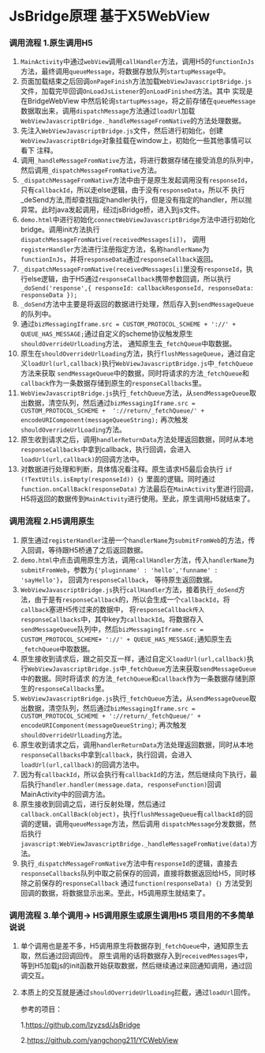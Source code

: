 # JsBridge原理 基于X5WebView
### 调用流程  1.原生调用H5

1.  `MainActivity`中通过`webView`调用`callHandler`方法，调用H5的`functionInJs`方法，最终调用`queueMessage`，将数据存放队列`startupMessage`中。
2.  页面加载结束之后回调`onPageFinish`方法加载`WebViewJavascriptBridge.js`文件，加载完毕回调`OnLoadJsListener`的`onLoadFinished`方法。其中
    实现是在BridgeWebView 中然后轮询`startupMessage`，将之前存储在`queueMessage`数据取出来，调用`dispatchMessage`方法通过`loadUrl`加载
    `WebViewJavascriptBridge._handleMessageFromNative`的方法处理数据。
3.  先注入`WebViewJavascriptBridge.js`文件，然后进行初始化，创建`WebViewJavascriptBridge`对象挂载在window上，初始化一些其他事情可以看下
    注释。
4.  调用`_handleMessageFromNative`方法，将进行数据存储在接受消息的队列中，然后调用`_dispatchMessageFromNative`方法。
5.  `_dispatchMessageFromNative`方法中由于是原生发起调用没有`responseId`，只有`callbackId`，所以走else逻辑，由于没有`responseData`，所以不
    执行_deSend方法,而却查找指定handler执行，但是没有指定的handler，所以抛异常。此时java发起调用，经过jsBridge桥，进入到js文件。
6.  `demo.html`中进行初始化`connectWebViewJavascriptBridge`方法中进行初始化bridge。调用init方法执行`dispatchMessageFromNative(receivedMessages[i])`，
    调用`registerHandler`方法进行注册指定方法，名称`handlerName`为`functionInJs`，并将`responseData`通过`responseCallback`返回。
7.  `_dispatchMessageFromNative(receivedMessages[i]`里没有`responseId`，执行else逻辑，由于H5通过`responseCallback`携带参数回调，所以执行
    `_doSend('response',{ responseId: callbackResponseId, responseData: responseData });`
8.  `_doSend`方法中主要是将返回的数据进行处理，然后存入到`sendMessageQueue`的队列中。
9.  通过`bizMessagingIframe.src = CUSTOM_PROTOCOL_SCHEME + '://' + QUEUE_HAS_MESSAGE;`通过自定义的scheme协议触发原生`shouldOverrideUrlLoading`方法，
    通知原生去`_fetchQueue`中取数据。
10. 原生在`shouldOverrideUrlLoading`方法，执行`flushMessageQueue`，通过自定义`loadUrl(url,callback)`执行`WebViewJavascriptBridge.js`中`_fetchQueue`方法来获取
    `sendMessageQueue`中的数据，同时将请求的方法`_fetchQueue`和`callback`作为一条数据存储到原生的`responseCallbacks`里。
11. `WebViewJavascriptBridge.js`执行`_fetchQueue`方法，从`sendMessageQueue`取出数据，清空队列，然后通过`bizMessagingIframe.src = CUSTOM_PROTOCOL_SCHEME + 
    '://return/_fetchQueue/' + encodeURIComponent(messageQueueString);` 再次触发`shouldOverrideUrlLoading`方法。
12. 原生收到请求之后，调用`handlerReturnData`方法处理返回数据，同时从本地`responseCallbacks`中拿到callback，执行回调，会进入`loadUrl(url,callback)`的回调方法中。
13. 对数据进行处理和判断，具体情况看注释。原生请求H5最后会执行 `if (!TextUtils.isEmpty(responseId)) {｝` 里面的逻辑。同时通过`function.onCallBack(responseData)`
    方法最后在`MainActivity`里进行回调，H5将返回的数据传到`MainActivity`进行使用。至此，原生调用H5就结束了。

### 调用流程  2.H5调用原生

1.  原生通过`registerHandler`注册一个`handlerName`为`submitFromWeb`的方法，传入回调，等待跟H5桥通了之后返回数据。
2.  `demo.html`中点击调用原生方法，调用`callHandler`方法，传入`handlerName`为`submitFromWeb`，参数为`{'pluginname' : 'hello','funname' : 'sayHello'}`，
    回调为`responseCallback`， 等待原生返回数据。
3.  `WebViewJavascriptBridge.js`执行`callHandler`方法，接着执行`_doSend`方法，由于是有`responseCallback`的，所以会生成一个`callbackId`，将`callback`塞进H5传过来的数据中，
    将`responseCallback传入responseCallbacks`中，其中key为`callbackId`。将数据存入`sendMessageQueue`队列中，然后`bizMessagingIframe.src = CUSTOM_PROTOCOL_SCHEME+ '://' + QUEUE_HAS_MESSAGE;`通知原生去`_fetchQueue`中取数据。
4.  原生接收到请求后，跟之前交互一样，通过自定义`loadUrl(url,callback)`执行`WebViewJavascriptBridge.js`中`_fetchQueue`方法来获取`sendMessageQueue`中的数据。同时将请求
    的方法`_fetchQueue`和`callback`作为一条数据存储到原生的`responseCallbacks`里。     
5.  `WebViewJavascriptBridge.js`执行`_fetchQueue`方法，从`sendMessageQueue`取出数据，清空队列，然后通过`bizMessagingIframe.src = CUSTOM_PROTOCOL_SCHEME +
    '://return/_fetchQueue/' + encodeURIComponent(messageQueueString)`; 再次触发`shouldOverrideUrlLoading`方法。 
6.  原生收到请求之后，调用`handlerReturnData`方法处理返回数据，同时从本地`responseCallbacks`中拿到`callback`，执行回调，会进入`loadUrl(url,callback)`的回调方法中。    
7.  因为有`callbackId`，所以会执行有`callbackId`的方法，然后继续向下执行，最后执行`handler.handler(message.data, responseFunction)`回调MainActivity中的回调方法。
8.  原生接收到回调之后，进行反射处理，然后通过`callback.onCallBack(object)`，执行`flushMessageQueue`有`callbackId`的回调的逻辑，调用`queueMessage`方法，然后调用
    `dispatchMessage`分发数据，然后执行`javascript:WebViewJavascriptBridge._handleMessageFromNative(data)`方法。
9.  执行`_dispatchMessageFromNative`方法中有`responseId`的逻辑，直接去`responseCallbacks`队列中取之前保存的回调，直接将数据返回给H5，同时移除之前保存的`responseCallback`
    通过`function(responseData) {｝` 方法受到回调的数据，将数据显示出来。至此，H5调用原生就结束了。

### 调用流程  3.单个调用-> H5调用原生或原生调用H5 项目用的不多简单说说

1.  单个调用也是差不多，H5调用原生将数据存到`_fetchQueue`中，通知原生去取，然后通过回调回传。
    原生调用的话将数据存入到`receivedMessages`中，等到H5加载js的init函数开始获取数据，然后继续通过来回通知调用，通过回调交互。

2.  本质上的交互就是通过`shouldOverrideUrlLoading`拦截，通过`loadUrl`回传。
    
    
    
    参考的项目：
    
    1.https://github.com/lzyzsd/JsBridge


    2.https://github.com/yangchong211/YCWebView
